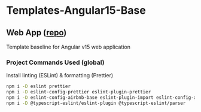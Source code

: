 # Templates-Angular15-Base

## Web App ([repo](https://github.com/david-rachwalik/Templates-Angular15-Base))

Template baseline for Angular v15 web application

### Project Commands Used (global)

Install linting (ESLint) & formatting (Prettier)

```bash
npm i -D eslint prettier
npm i -D eslint-config-prettier eslint-plugin-prettier
npm i -D eslint-config-airbnb-base eslint-plugin-import eslint-config-airbnb-typescript
npm i -D @typescript-eslint/eslint-plugin @typescript-eslint/parser
```

